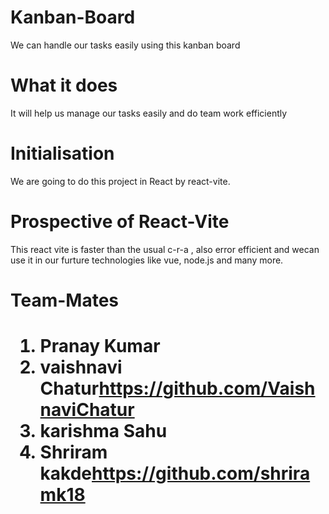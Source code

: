 # Kanban-Board
We can handle our tasks easily using this kanban board
# What it does
It will help us manage our tasks easily and do team work efficiently
# Initialisation
We are going to do this project in React by react-vite.
# Prospective of React-Vite
This react vite is faster than the usual c-r-a , also error efficient and wecan use it in our furture technologies like vue, node.js and many more. 
<h1>Team-Mates<h1>
  <ol>
<li>Pranay Kumar </li>
<li>vaishnavi Chatur<a href="https://github.com/VaishnaviChatur">https://github.com/VaishnaviChatur</a></li>
<li>karishma Sahu</li>
    <li>Shriram kakde<a href="https://github.com/shriramk18">https://github.com/shriramk18</a></li>
</ol>
